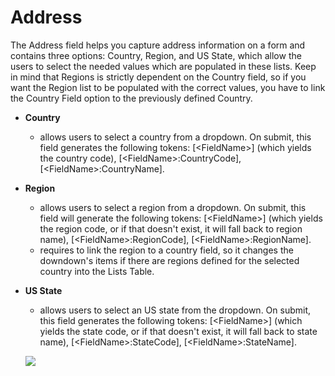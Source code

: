 # Address

The Address field helps you capture address information on a form and contains three options: Country, Region, and US State, which allow the users to select the needed values which are populated in these lists. Keep in mind that Regions is strictly dependent on the Country field, so if you want the Region list to be populated with the correct values, you have to link the Country Field option to the previously defined Country.

* **Country**
  * allows users to select a country from a dropdown. On submit, this field generates the following tokens: \[&lt;FieldName&gt;\] \(which yields the country code\), \[&lt;FieldName&gt;:CountryCode\], \[&lt;FieldName&gt;:CountryName\].
* **Region**

  * allows users to select a region from a dropdown. On submit, this field will generate the following tokens: \[&lt;FieldName&gt;\] \(which yields the region code, or if that doesn't exist, it will fall back to region name\), \[&lt;FieldName&gt;:RegionCode\], \[&lt;FieldName&gt;:RegionName\]. 
  * requires to link the region to a country field, so it changes the downdown's items if there are regions defined for the selected country into the Lists Table. 

* **US State**

  * allows users to select an US state from the dropdown. On submit, this field generates the following tokens: \[&lt;FieldName&gt;\] \(which yields the state code, or if that doesn't exist, it will fall back to state name\), \[&lt;FieldName&gt;:StateCode\], \[&lt;FieldName&gt;:StateName\].                        

  ![](assets/1abfe120f5[1].png)




